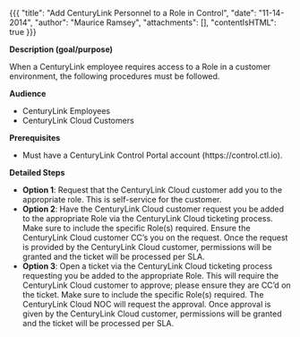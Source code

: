 {{{
  "title": "Add CenturyLink Personnel to a Role in Control",
  "date": "11-14-2014",
  "author": "Maurice Ramsey",
  "attachments": [],
  "contentIsHTML": true
}}}

<p><strong>Description (goal/purpose)</strong>
</p>
<p>When a CenturyLink employee requires access to a Role in a customer environment, the following procedures must be followed.</p>
<p><strong>Audience</strong>
</p>
<ul>
  <li>CenturyLink Employees</li>
  <li>CenturyLink Cloud Customers</li>
</ul>
<p><strong>Prerequisites</strong>
</p>
<ul>
  <li>Must have a CenturyLink Control Portal account (https://control.ctl.io).</li>
</ul>
<p><strong>Detailed Steps</strong>
</p>
<ul>
  <li><strong>Option 1</strong>: Request that the CenturyLink Cloud customer add you to the appropriate role.  This is self-service for the customer.</li>
  <li><strong>Option 2</strong>: Have the CenturyLink Cloud customer request you be added to the appropriate Role via the CenturyLink Cloud ticketing process. Make sure to include the specific Role(s) required.  Ensure the CenturyLink Cloud customer CC’s you on the request.  Once the request is provided by the CenturyLink Cloud customer, permissions will be granted and the ticket will be processed per SLA.</li>
  <li><strong>Option 3</strong>: Open a ticket via the CenturyLink Cloud ticketing process requesting you be added to the appropriate Role.  This will require the CenturyLink Cloud customer to approve; please ensure they are CC’d on the ticket. Make sure to include the specific Role(s) required. The CenturyLink Cloud NOC will request the approval. Once approval is given by the CenturyLink Cloud customer, permissions will be granted and the ticket will be processed per SLA.</li>
</ul>
